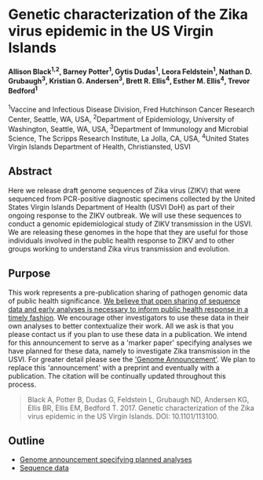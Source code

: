 # Genetic characterization of the Zika virus epidemic in the US Virgin Islands

#### Allison Black<sup>1,2</sup>, Barney Potter<sup>1</sup>, Gytis Dudas<sup>1</sup>, Leora Feldstein<sup>1</sup>, Nathan D. Grubaugh<sup>3</sup>, Kristian G. Andersen<sup>3</sup>, Brett R. Ellis<sup>4</sup>, Esther M. Ellis<sup>4</sup>, Trevor Bedford<sup>1</sup>

<sup>1</sup>Vaccine and Infectious Disease Division, Fred Hutchinson Cancer Research Center, Seattle, WA, USA, <sup>2</sup>Department of Epidemiology, University of Washington, Seattle, WA, USA, <sup>3</sup>Department of Immunology and Microbial Science, The Scripps Research Institute, La Jolla, CA, USA, <sup>4</sup>United States Virgin Islands Department of Health, Christiansted, USVI

## Abstract

Here we release draft genome sequences of Zika virus (ZIKV) that were sequenced from PCR-positive diagnostic specimens collected by the United States Virgin Islands Department of Health (USVI DoH) as part of their ongoing response to the ZIKV outbreak. We will use these sequences to conduct a genomic epidemiological study of ZIKV transmission in the USVI. We are releasing these genomes in the hope that they are useful for those individuals involved in the public health response to ZIKV and to other groups working to understand Zika virus transmission and evolution.

## Purpose

This work represents a pre-publication sharing of pathogen genomic data of public health significance.
[We believe that open sharing of sequence data and early analyses is necessary to inform public health response in a timely fashion](http://bedford.io/blog/scientific-publishing-practices/). We encourage other investigators to use these data in their own analyses to better contextualize their work. All we ask is that you please contact us if you plan to use these data in a publication. We intend for this announcement to serve as a 'marker paper' specifying analyses we have planned for these data, namely to investigate Zika transmission in the USVI. For greater detail please see the ['Genome Announcement'](announcement/). We plan to replace this 'announcement' with a preprint and eventually with a publication. The citation will be continually updated throughout this process.

> Black A, Potter B, Dudas G, Feldstein L, Grubaugh ND, Andersen KG, Ellis BR, Ellis EM, Bedford T. 2017. Genetic characterization of the Zika virus epidemic in the US Virgin Islands. DOI: 10.1101/113100.

## Outline

* [Genome announcement specifying planned analyses](announcement/)
* [Sequence data](data/)
